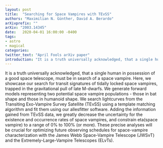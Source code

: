 ```yaml
---
layout: post
title:  "Searching for Space Vampires with TEvSS"
authors: "Maximilian N. Günther, David A. Berardo"
arXivprefix: ""
arXiv: "2003.14345"
date:   2020-04-01 16:00:00 -0400
tags:
- astro
- magical
categories:
twitter_text: "April Fools arXiv paper"
introduction: "It is a truth universally acknowledged, that a single human in possession of a good space telescope, must be in search of a space vampire..."
---
```


It is a truth universally acknowledged, that a single human in possession of a good space telescope, must be in search of a space vampire. Here, we showcase our search for transit signatures of tidally locked space vampires, trapped in the gravitational pull of late M-dwarfs. We generate forward models representing two potential space vampire populations - those in bat shape and those in humanoid shape. We search lightcurves from the Transiting Exo-Vampire Survey Satellite (TEvSS) using a template matching algorithm and fit them using our allesfitter software. Adding the information gained from TEvSS data, we greatly decrease the uncertainty for the existence and occurrence rates of space vampires, and constrain eta(space vampire) to a range of 0% to 100% (or more). These precise analyses will be crucial for optimizing future observing schedules for space-vampire characterization with the James Webb Space-Vampire Telescope (JWSvT) and the Extremely-Large-Vampire Telescopes (ELvTs).
